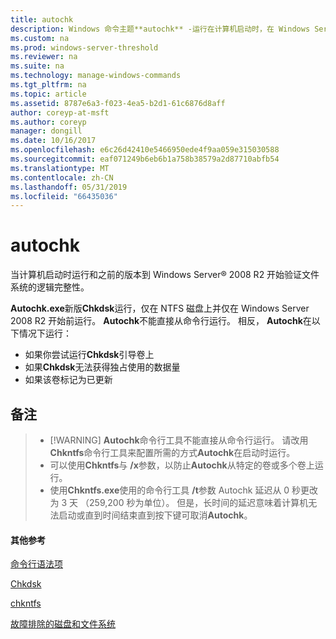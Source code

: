 ```yaml
---
title: autochk
description: Windows 命令主题**autochk** -运行在计算机启动时，在 Windows Server 之前开始验证文件系统的逻辑完整性。
ms.custom: na
ms.prod: windows-server-threshold
ms.reviewer: na
ms.suite: na
ms.technology: manage-windows-commands
ms.tgt_pltfrm: na
ms.topic: article
ms.assetid: 8787e6a3-f023-4ea5-b2d1-61c6876d8aff
author: coreyp-at-msft
ms.author: coreyp
manager: dongill
ms.date: 10/16/2017
ms.openlocfilehash: e6c26d42410e5466950ede4f9aa059e315030588
ms.sourcegitcommit: eaf071249b6eb6b1a758b38579a2d87710abfb54
ms.translationtype: MT
ms.contentlocale: zh-CN
ms.lasthandoff: 05/31/2019
ms.locfileid: "66435036"
---
```

# <a name="autochk"></a>autochk



当计算机启动时运行和之前的版本到 Windows Server® 2008 R2 开始验证文件系统的逻辑完整性。

**Autochk.exe**新版**Chkdsk**运行，仅在 NTFS 磁盘上并仅在 Windows Server 2008 R2 开始前运行。 **Autochk**不能直接从命令行运行。 相反， **Autochk**在以下情况下运行：
-   如果你尝试运行**Chkdsk**引导卷上
-   如果**Chkdsk**无法获得独占使用的数据量
-   如果该卷标记为已更新

## <a name="remarks"></a>备注

> -   [!WARNING]
>     **Autochk**命令行工具不能直接从命令行运行。 请改用**Chkntfs**命令行工具来配置所需的方式**Autochk**在启动时运行。
> -   可以使用**Chkntfs**与 **/x**参数，以防止**Autochk**从特定的卷或多个卷上运行。
> -   使用**Chkntfs.exe**使用的命令行工具 **/t**参数 Autochk 延迟从 0 秒更改为 3 天 （259,200 秒为单位）。 但是，长时间的延迟意味着计算机无法启动或直到时间结束直到按下键可取消**Autochk**。

#### <a name="additional-references"></a>其他参考

[命令行语法项](command-line-syntax-key.md)

[Chkdsk](chkdsk.md)

[chkntfs](chkntfs.md)

[故障排除的磁盘和文件系统](https://go.microsoft.com/fwlink/?LinkId=4527)